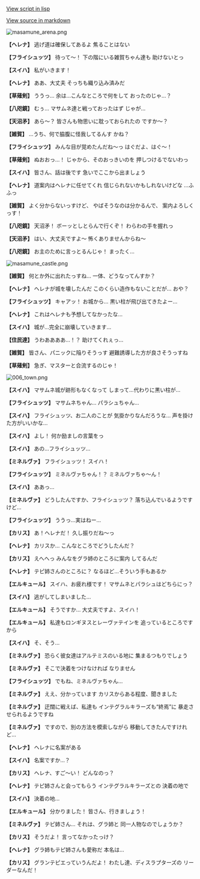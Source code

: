[View script in lisp](../scripts/210132120.txt)

[View source in markdown](210132120.md)

![masamune_arena.png](../images/backgrounds/masamune_arena.png)

**【ヘレナ】**
逃げ道は確保してあるよ
焦ることはない

**【フライシュッツ】**
待って～！
下の階にいる雑賀ちゃん達も
助けないとっ

**【スイハ】**
私がいきます！

**【ヘレナ】**
ああ、大丈夫
そっちも織り込み済みだ

**【草薙剣】**
ううっ…
余は…こんなところで何をして
おったのじゃ…？

**【八咫鏡】**
むぅ…
マサムネ達と戦っておったはず
じゃが…

**【天沼矛】**
あら～？
皆さんも物思いに耽っておられたの
ですか～？

**【雑賀】**
…うち、何で脇腹に怪我してるんす
かね？

**【フライシュッツ】**
みんな目が覚めたんだね～っ
はぐだよ、はぐ～！

**【草薙剣】**
ぬおおっ…！
じゃから、そのおっきいのを
押しつけるでないわっ

**【スイハ】**
皆さん、話は後です
急いでここから出ましょう

**【ヘレナ】**
道案内はヘレナに任せてくれ
信じられないかもしれないけどな
…ふふっ

**【雑賀】**
よく分からないっすけど、
やばそうなのは分かるんで、
案内よろしくっす！

**【八咫鏡】**
天沼矛！
ボーッとしとらんで行くぞ！
わらわの手を握れっ

**【天沼矛】**
はい、大丈夫ですよ～
怖くありませんからね～

**【八咫鏡】**
お主のために言っとるんじゃ！
まったく…

![masamune_castle.png](../images/backgrounds/masamune_castle.png)

**【雑賀】**
何とか外に出れたっすね…
一体、どうなってんすか？

**【ヘレナ】**
ヘレナが城を壊したんだ
このくらい造作もないことだが…
おや？

**【フライシュッツ】**
キャアッ！
お城から…
黒い柱が飛び出てきたよー…

**【ヘレナ】**
これはヘレナも予想してなかったな…

**【スイハ】**
城が…完全に崩壊していきます…

**【住民達】**
うわああああ…！？
助けてくれぇっ…

**【雑賀】**
皆さん、パニックに陥りそうっす
避難誘導した方が良さそうっすね

**【草薙剣】**
急ぎ、マスターと合流するのじゃ！

![006_town.png](../images/backgrounds/006_town.png)

**【スイハ】**
マサムネ城が跡形もなくなって
しまって…代わりに黒い柱が…

**【フライシュッツ】**
マサムネちゃん…
パラシュちゃん…

**【スイハ】**
フライシュッツ、お二人のことが
気掛かりなんだろうな…
声を掛けた方がいいかな…

**【スイハ】**
よし！
何か励ましの言葉をっ

**【スイハ】**
あの…フライシュッツ…

**【ミネルヴァ】**
フライシュッツ！
スイハ！

**【フライシュッツ】**
ミネルヴァちゃん！？
ミネルヴァちゃ～ん！

**【スイハ】**
ああっ…

**【ミネルヴァ】**
どうしたんですか、フライシュッツ？
落ち込んでいるようですけど…

**【フライシュッツ】**
ううっ…実はねー…

**【カリス】**
あ！ヘレナだ！
久し振りだね～っ

**【ヘレナ】**
カリスか…
こんなところでどうしたんだ？

**【カリス】**
えへへっ
みんなをグラ姉のところに案内
してるんだ

**【ヘレナ】**
テピ姉さんのところに？
なるほど…そういう手もあるか

**【エルキュール】**
スイハ、お疲れ様です！
マサムネとパラシュはどちらにっ？

**【スイハ】**
逃がしてしまいました…

**【エルキュール】**
そうですか…
大丈夫ですよ、スイハ！

**【エルキュール】**
私達もロンギヌスとレーヴァテインを
追っているところですから

**【スイハ】**
そ、そう…

**【ミネルヴァ】**
恐らく彼女達はアルテミスのいる地に
集まるつもりでしょう

**【ミネルヴァ】**
そこで決着をつけなければ
なりません

**【フライシュッツ】**
でもね、ミネルヴァちゃん…

**【ミネルヴァ】**
ええ、分かっています
カリスからある程度、聞きました

**【ミネルヴァ】**
迂闊に戦えば、私達も
インテグラルキラーズも“終焉”に
暴走させられるようですね

**【ミネルヴァ】**
ですので、別の方法を模索しながら
移動してきたんですけれど…

**【ヘレナ】**
ヘレナに名案がある

**【スイハ】**
名案ですか…？

**【カリス】**
ヘレナ、すご～い！
どんなのっ？

**【ヘレナ】**
テピ姉さんと会ってもらう
インテグラルキラーズとの
決着の地で

**【スイハ】**
決着の地…

**【エルキュール】**
分かりました！
皆さん、行きましょう！

**【ミネルヴァ】**
テピ姉さん…
それは、グラ姉と
同一人物なのでしょうか？

**【カリス】**
そうだよ！
言ってなかったっけ？

**【ヘレナ】**
グラ姉もテピ姉さんも愛称だ
本名は…

**【カリス】**
グランテピエっていうんだよ！
わたし達、ディスラプターズの
リーダーなんだ！